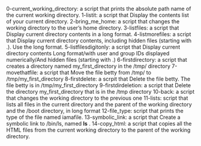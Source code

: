 0-current_working_directory: a script that prints the absolute path name of the current working directory.
1-listit: a script that Display the contents list of your current directory. 
2-bring_me_home: a script that changes the working directory to the user’s home directory.
3-listfiles: a script that Display current directory contents in a long format.
4-listmorefiles: a script that Display current directory contents, including hidden files (starting with .). Use the long format.
5-listfilesdigitonly: a script that Display current directory contents Long format/with user and group IDs displayed numerically/And hidden files (starting with .)
6-firstdirectory: a script that creates a directory named my_first_directory in the /tmp/ directory
7-movethatfile: a script that Move the file betty from /tmp/ to /tmp/my_first_directory
8-firstdelete: a scrpit that Delete the file betty. The file betty is in /tmp/my_first_directory
9-firstdirdeletion: a script that Delete the directory my_first_directory that is in the /tmp directory
10-back: a script that changes the working directory to the previous one
11-lists: script that lists all files in the current directory and the parent of the working directory and the /boot directory, in long format
12-file_type: script that prints the type of the file named iamafile.
13-symbolic_link: a script that Create a symbolic link to /bin/ls, named __ls__ .
14-copy_html: a script that copies all the HTML files from the current working directory to the parent of the working directory.
